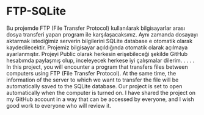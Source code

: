 # FTP-SQLite
Bu projemde FTP (File Transfer Protocol) kullanılarak bilgisayarlar arası dosya transferi yapan program ile karşılaşacaksınız.
Aynı zamanda dosayayı aktarmak istediğimiz serverin bilgilerini SQLite database e otomatik olarak kaydedilecektir.
Projemiz bilgisayar açıldığında otomatik olarak açılmaya ayarlanmıştır.
Projeyi Public olarak herkesin erişebileceği şekilde GitHub hesabımda paylaşmış olup, inceleyecek herkese iyi çalışmalar dilerim.
.
.
.
.
In this project, you will encounter a program that transfers files between computers using FTP (File Transfer Protocol).
At the same time, the information of the server to which we want to transfer the file will be automatically saved to the SQLite database.
Our project is set to open automatically when the computer is turned on.
I have shared the project on my GitHub account in a way that can be accessed by everyone, and I wish good work to everyone who will review it.
